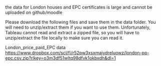 the data for London houses and EPC certificates is large and cannot be uploaded on github/moodle

Please download the following files and save them in the data folder. You will need to unzip/extract them if you want to use them. 
Unfortunately, Tableau cannot read and extract a zipped file, so you will have to unzip/extract the file locally to make sure you can read it.

London_price_paid_EPC data
https://www.dropbox.com/scl/fi/r52pw3xsxmajydreluowz/london-pp-epc.csv.zip?rlkey=o3m3df51wltq98dfvk1okbxdh&dl=1 
